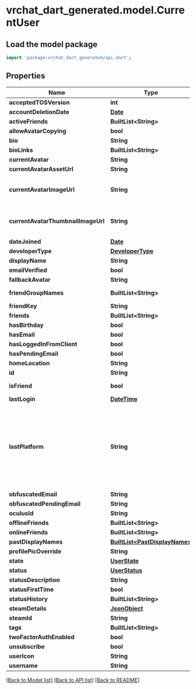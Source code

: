 # vrchat_dart_generated.model.CurrentUser

## Load the model package
```dart
import 'package:vrchat_dart_generated/api.dart';
```

## Properties
Name | Type | Description | Notes
------------ | ------------- | ------------- | -------------
**acceptedTOSVersion** | **int** |  | 
**accountDeletionDate** | [**Date**](Date.md) |  | [optional] 
**activeFriends** | **BuiltList&lt;String&gt;** |  | [optional] 
**allowAvatarCopying** | **bool** |  | 
**bio** | **String** |  | 
**bioLinks** | **BuiltList&lt;String&gt;** |  | 
**currentAvatar** | **String** |  | 
**currentAvatarAssetUrl** | **String** |  | 
**currentAvatarImageUrl** | **String** | When profilePicOverride is not empty, use it instead. | 
**currentAvatarThumbnailImageUrl** | **String** | When profilePicOverride is not empty, use it instead. | 
**dateJoined** | [**Date**](Date.md) |  | 
**developerType** | [**DeveloperType**](DeveloperType.md) |  | 
**displayName** | **String** |  | 
**emailVerified** | **bool** |  | 
**fallbackAvatar** | **String** |  | [optional] 
**friendGroupNames** | **BuiltList&lt;String&gt;** | Always empty array. | 
**friendKey** | **String** |  | 
**friends** | **BuiltList&lt;String&gt;** |  | 
**hasBirthday** | **bool** |  | 
**hasEmail** | **bool** |  | 
**hasLoggedInFromClient** | **bool** |  | 
**hasPendingEmail** | **bool** |  | 
**homeLocation** | **String** |  | 
**id** | **String** |  | 
**isFriend** | **bool** |  | [default to false]
**lastLogin** | [**DateTime**](DateTime.md) |  | 
**lastPlatform** | **String** | This can be `standalonewindows` or `android`, but can also pretty much be any random Unity verison such as `2019.2.4-801-Release` or `2019.2.2-772-Release` or even `unknownplatform`. | 
**obfuscatedEmail** | **String** |  | 
**obfuscatedPendingEmail** | **String** |  | 
**oculusId** | **String** |  | 
**offlineFriends** | **BuiltList&lt;String&gt;** |  | [optional] 
**onlineFriends** | **BuiltList&lt;String&gt;** |  | [optional] 
**pastDisplayNames** | [**BuiltList&lt;PastDisplayName&gt;**](PastDisplayName.md) |  | 
**profilePicOverride** | **String** |  | 
**state** | [**UserState**](UserState.md) |  | 
**status** | [**UserStatus**](UserStatus.md) |  | 
**statusDescription** | **String** |  | 
**statusFirstTime** | **bool** |  | 
**statusHistory** | **BuiltList&lt;String&gt;** |  | 
**steamDetails** | [**JsonObject**](.md) |  | 
**steamId** | **String** |  | 
**tags** | **BuiltList&lt;String&gt;** |  | 
**twoFactorAuthEnabled** | **bool** |  | 
**unsubscribe** | **bool** |  | 
**userIcon** | **String** |  | 
**username** | **String** |  | 

[[Back to Model list]](../README.md#documentation-for-models) [[Back to API list]](../README.md#documentation-for-api-endpoints) [[Back to README]](../README.md)


